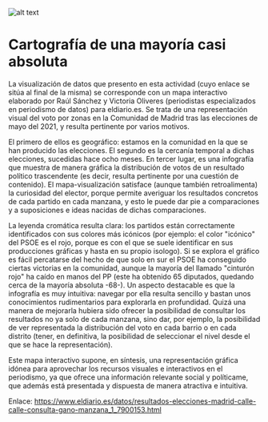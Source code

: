 ![alt text](https://github.com/raul4198/Periodismo-de-datos-21-22-apuntes-y-ejercicios-/blob/main/captura%20de%20pantalla%20eldiario.es.PNG)

# Cartografía de una mayoría casi absoluta

La visualización de datos que presento en esta actividad (cuyo enlace se sitúa al final de la misma) se corresponde con un mapa interactivo elaborado por Raúl Sánchez y Victoria Oliveres (periodistas especializados en periodismo de datos) para eldiario.es. Se trata de una representación visual del voto por zonas en la Comunidad de Madrid tras las elecciones de mayo del 2021, y resulta pertinente por varios motivos.

El primero de ellos es geográfico: estamos en la comunidad en la que se han producido las elecciones. El segundo es la cercanía temporal a dichas elecciones, sucedidas hace ocho meses. En tercer lugar, es una infografía que muestra de manera gráfica la distribución de votos de un resultado político trascendente (es decir, resulta pertinente por una cuestión de contenido). El mapa-visualización satisface (aunque también retroalimenta) la curiosidad del elector, porque permite averiguar los resultados concretos de cada partido en cada manzana, y esto le puede dar pie a comparaciones y a suposiciones e ideas nacidas de dichas comparaciones.

La leyenda cromática resulta clara: los partidos están correctamente identificados con sus colores más icónicos (por ejemplo: el color "icónico" del PSOE es el rojo, porque es con el que se suele identificar en sus producciones gráficas y hasta en su propio isologo). Si se explora el gráfico es fácil percatarse del hecho de que solo en sur el PSOE ha conseguido ciertas victorias en la comunidad, aunque la mayoría del llamado "cinturón rojo" ha caído en manos del PP (este ha obtenido 65 diputados, quedando cerca de la mayoría absoluta -68-). Un aspecto destacable es que la infografía es muy intuitiva: navegar por ella resulta sencillo y bastan unos conocimientos rudimentarios para explorarla en profundidad. Quizá una manera de mejorarla hubiera sido ofrecer la posibilidad de consultar los resultados no ya solo de cada manzana, sino dar, por ejemplo, la posibilidad de ver representada la distribución del voto en cada barrio o en cada distrito (tener, en definitiva, la posibilidad de seleccionar el nivel desde el que se hace la representación).

Este mapa interactivo supone, en síntesis, una representación gráfica idónea para aprovechar los recursos visuales e interactivos en el periodismo, ya que ofrece una información relevante social y políticame, que además está presentada y dispuesta de manera atractiva e intuitiva. 

Enlace: https://www.eldiario.es/datos/resultados-elecciones-madrid-calle-calle-consulta-gano-manzana_1_7900153.html 

